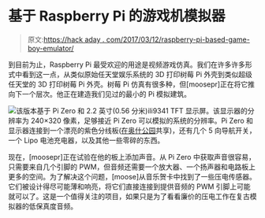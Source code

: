 # 基于 Raspberry Pi 的游戏机模拟器

> 原文:[https://hack aday . com/2017/03/12/raspberry-pi-based-game-boy-emulator/](https://hackaday.com/2017/03/12/raspberry-pi-based-game-boy-emulator/)

到目前为止，Raspberry Pi 最受欢迎的用途是视频游戏仿真。我们在许多许多形式中看到这一点，从类似原始任天堂娱乐系统的 3D 打印树莓 Pi 外壳到类似超级任天堂的 3D 打印树莓 Pi 外壳。树莓 Pi 仿真有很多种，但[moosepr]正在将它推向下一个层次。他正在建造我们见过的最小的 Pi 模拟建筑。

![](../Images/554a829fd680197139dba29750b66831.png)该版本基于 Pi Zero 和 2.2 英寸(0.56 分米)ili9341 TFT 显示屏。该显示器的分辨率为 240×320 像素，足够接近 Pi Zero 可以模拟的系统的分辨率。Pi Zero 和显示器连接到一个漂亮的紫色分线板([在奥什公园](https://oshpark.com/shared_projects/sYgn53n6)共享)，还有几个 5 向导航开关，一个 Lipo 电池充电器，以及其他一些零碎的东西。

现在，[moosepr]正在试验在他的板上添加声音。从 Pi Zero 中获取声音很容易，只需要来自几个引脚的 PWM，但音频还需要一个放大器、一个扬声器和电路板上更多的空间。为了解决这个问题，[moose]从音乐贺卡中找到了一些压电传感器。它们被设计得尽可能薄和响亮，将它们直接连接到提供音频的 PWM 引脚上可能就可以了。这是一个值得关注的项目，如果只是为了看看廉价的压电工作在复古模拟器的低保真度音频。